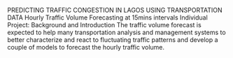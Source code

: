 PREDICTING TRAFFIC CONGESTION IN LAGOS USING TRANSPORTATION DATA
Hourly Traffic Volume Forecasting at 15mins intervals
Individual Project:
Background and Introduction
The traffic volume forecast is expected to help many transportation analysis and management systems to better characterize and react to fluctuating traffic patterns and develop a couple of models to forecast the hourly traffic volume.
